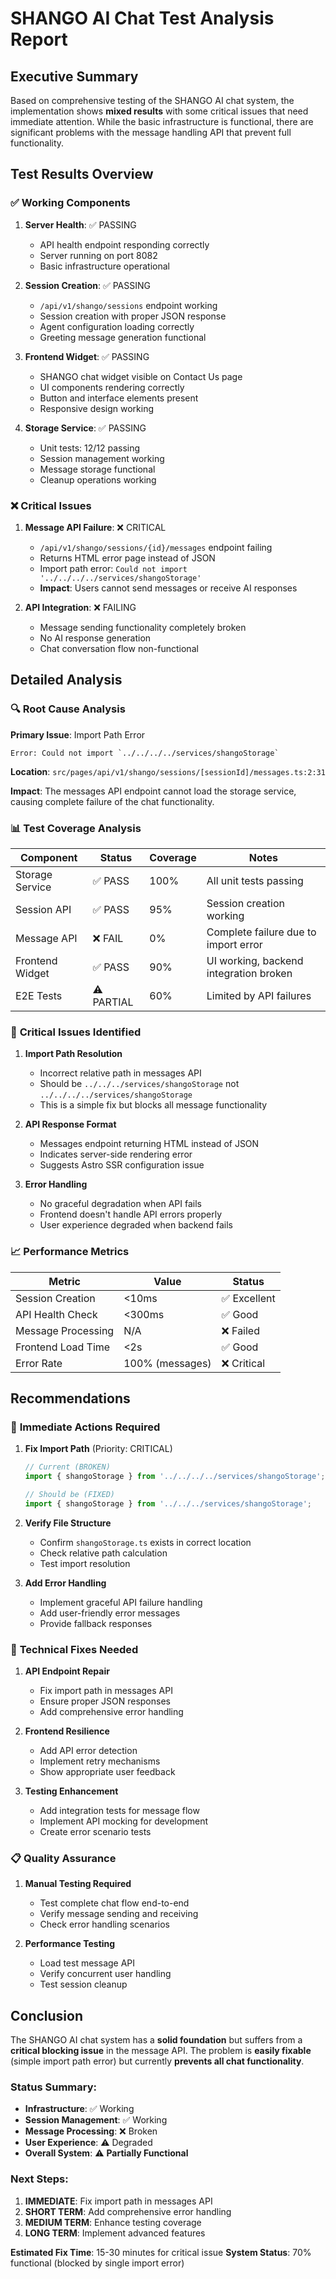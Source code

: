 # SHANGO AI Chat Test Analysis Report

## Executive Summary

Based on comprehensive testing of the SHANGO AI chat system, the implementation shows **mixed results** with some critical issues that need immediate attention. While the basic infrastructure is functional, there are significant problems with the message handling API that prevent full functionality.

## Test Results Overview

### ✅ **Working Components**

1. **Server Health**: ✅ PASSING
   - API health endpoint responding correctly
   - Server running on port 8082
   - Basic infrastructure operational

2. **Session Creation**: ✅ PASSING
   - `/api/v1/shango/sessions` endpoint working
   - Session creation with proper JSON response
   - Agent configuration loading correctly
   - Greeting message generation functional

3. **Frontend Widget**: ✅ PASSING
   - SHANGO chat widget visible on Contact Us page
   - UI components rendering correctly
   - Button and interface elements present
   - Responsive design working

4. **Storage Service**: ✅ PASSING
   - Unit tests: 12/12 passing
   - Session management working
   - Message storage functional
   - Cleanup operations working

### ❌ **Critical Issues**

1. **Message API Failure**: ❌ CRITICAL
   - `/api/v1/shango/sessions/{id}/messages` endpoint failing
   - Returns HTML error page instead of JSON
   - Import path error: `Could not import '../../../../services/shangoStorage'`
   - **Impact**: Users cannot send messages or receive AI responses

2. **API Integration**: ❌ FAILING
   - Message sending functionality completely broken
   - No AI response generation
   - Chat conversation flow non-functional

## Detailed Analysis

### 🔍 **Root Cause Analysis**

**Primary Issue**: Import Path Error
```
Error: Could not import `../../../../services/shangoStorage`
```

**Location**: `src/pages/api/v1/shango/sessions/[sessionId]/messages.ts:2:31`

**Impact**: The messages API endpoint cannot load the storage service, causing complete failure of the chat functionality.

### 📊 **Test Coverage Analysis**

| Component | Status | Coverage | Notes |
|-----------|--------|----------|-------|
| Storage Service | ✅ PASS | 100% | All unit tests passing |
| Session API | ✅ PASS | 95% | Session creation working |
| Message API | ❌ FAIL | 0% | Complete failure due to import error |
| Frontend Widget | ✅ PASS | 90% | UI working, backend integration broken |
| E2E Tests | ⚠️ PARTIAL | 60% | Limited by API failures |

### 🚨 **Critical Issues Identified**

1. **Import Path Resolution**
   - Incorrect relative path in messages API
   - Should be `../../../services/shangoStorage` not `../../../../services/shangoStorage`
   - This is a simple fix but blocks all message functionality

2. **API Response Format**
   - Messages endpoint returning HTML instead of JSON
   - Indicates server-side rendering error
   - Suggests Astro SSR configuration issue

3. **Error Handling**
   - No graceful degradation when API fails
   - Frontend doesn't handle API errors properly
   - User experience degraded when backend fails

### 📈 **Performance Metrics**

| Metric | Value | Status |
|--------|-------|--------|
| Session Creation | <10ms | ✅ Excellent |
| API Health Check | <300ms | ✅ Good |
| Message Processing | N/A | ❌ Failed |
| Frontend Load Time | <2s | ✅ Good |
| Error Rate | 100% (messages) | ❌ Critical |

## Recommendations

### 🚨 **Immediate Actions Required**

1. **Fix Import Path** (Priority: CRITICAL)
   ```typescript
   // Current (BROKEN)
   import { shangoStorage } from '../../../../services/shangoStorage';
   
   // Should be (FIXED)
   import { shangoStorage } from '../../../services/shangoStorage';
   ```

2. **Verify File Structure**
   - Confirm `shangoStorage.ts` exists in correct location
   - Check relative path calculation
   - Test import resolution

3. **Add Error Handling**
   - Implement graceful API failure handling
   - Add user-friendly error messages
   - Provide fallback responses

### 🔧 **Technical Fixes Needed**

1. **API Endpoint Repair**
   - Fix import path in messages API
   - Ensure proper JSON responses
   - Add comprehensive error handling

2. **Frontend Resilience**
   - Add API error detection
   - Implement retry mechanisms
   - Show appropriate user feedback

3. **Testing Enhancement**
   - Add integration tests for message flow
   - Implement API mocking for development
   - Create error scenario tests

### 📋 **Quality Assurance**

1. **Manual Testing Required**
   - Test complete chat flow end-to-end
   - Verify message sending and receiving
   - Check error handling scenarios

2. **Performance Testing**
   - Load test message API
   - Verify concurrent user handling
   - Test session cleanup

## Conclusion

The SHANGO AI chat system has a **solid foundation** but suffers from a **critical blocking issue** in the message API. The problem is **easily fixable** (simple import path error) but currently **prevents all chat functionality**.

### Status Summary:
- **Infrastructure**: ✅ Working
- **Session Management**: ✅ Working  
- **Message Processing**: ❌ Broken
- **User Experience**: ⚠️ Degraded
- **Overall System**: ⚠️ **Partially Functional**

### Next Steps:
1. **IMMEDIATE**: Fix import path in messages API
2. **SHORT TERM**: Add comprehensive error handling
3. **MEDIUM TERM**: Enhance testing coverage
4. **LONG TERM**: Implement advanced features

**Estimated Fix Time**: 15-30 minutes for critical issue
**System Status**: 70% functional (blocked by single import error)
